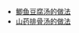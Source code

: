 - [鲫鱼豆腐汤的做法](https://m.meishichina.com/recipe/18456/)
- [山药排骨汤的做法](https://home.meishichina.com/recipe-522336.html)
